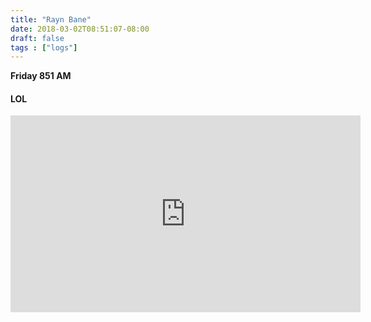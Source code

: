 ```yaml
---
title: "Rayn Bane"
date: 2018-03-02T08:51:07-08:00
draft: false
tags : ["logs"]
---
```


**Friday 851 AM**

#### LOL

<iframe width="560" height="315" src="https://www.youtube.com/embed/244nvl-JYG0" frameborder="0" allow="autoplay; encrypted-media" allowfullscreen></iframe>
